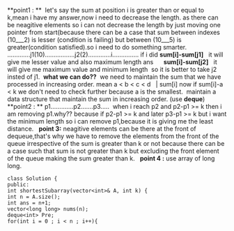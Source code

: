 **point1 : **
​
let's say the sum at position i is greater than or equal to k,mean i have my answer,now i need to decrease the length.
as there can be neagitive elements so i can not decrease the length by just moving one pointer from start(because there can be a case that sum between indexes (10___2) is lesser (condition is failing) but between (10___5) is greater(condition satisfied).so i need to do something smarter.
​
.............j1(10).................j2(2).............i...............
​
if i did **sum[i]-sum[j1]**   it will give me lesser value and also maximum length
ans      **sum[i]-sum[j2]**   it will give me maximum value and minimum length
​
so it is better to take j2 insted of j1.
​
**what we can do??**
​
we need to maintain the sum that we have processed in increasing order.
mean a < b < c < d   |  sum[i]
now if sum[i]-a < k we don't need to check further because a is the smallest.
​
maintain a data structure that maintain the sum in increasing order.
(use **deque**)
​
**point2 : **
​
p1.............p2.......p3.....
​
when i reach p2 and p2-p1 >= k then i am removing p1.why??
because if p2-p1 >= k and later p3-p1 >= k but i want the minimum length so i can remove p1,because it is giving me the least distance.
​
​
**point 3:**
neagitive elements can be there at the front of dequeue,that's why we have to remove the elements from the front of the queue irrespective of the sum is greater than k or not because there can be a case such that sum is not greater than k but excluding the front element of the queue making the sum greater than k.
​
​
**point 4 :**
use array of long long.
​
```
class Solution {
public:
int shortestSubarray(vector<int>& A, int k) {
int n = A.size();
int ans = n+1;
vector<long long> nums(n);
deque<int> Pre;
for(int i = 0 ; i < n ; i++){